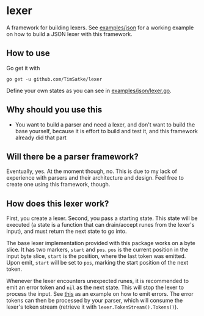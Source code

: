 # lexer
A framework for building lexers. See
[examples/json](https://github.com/TimSatke/lexer/blob/master/examples/json) for
a working example on how to build a JSON lexer with this framework.

## How to use
Go get it with
```
go get -u github.com/TimSatke/lexer
```
Define your own states as you can see in
[examples/json/lexer.go](https://github.com/TimSatke/lexer/blob/master/examples/json/lexer.go).

## Why should you use this
* You want to build a parser and need a lexer, and don't want to build the base
  yourself, because it is effort to build and test it, and this framework
  already did that part

## Will there be a parser framework?
Eventually, yes. At the moment though, no. This is due to my lack of experience
with parsers and their architecture and design. Feel free to create one using
this framework, though.

## How does this lexer work?
First, you create a lexer. Second, you pass a starting state. This state will be
executed (a state is a function that can drain/accept runes from the lexer's
input), and must return the next state to go into.

The base lexer implementation provided with this package works on a byte slice.
It has two markers, `start` and `pos`. `pos` is the current position in the
input byte slice, `start` is the position, where the last token was emitted.
Upon emit, `start` will be set to `pos`, marking the start position of the next
token.

Whenever the lexer encounters unexpected runes, it is recommended to emit an
error token and `nil` as the next state. This will stop the lexer to process the
input. See
[this](https://github.com/TimSatke/lexer/blob/master/examples/json/lexer.go#L237-L248)
as an example on how to emit errors. The error tokens can then be processed by
your parser, which will consume the lexer's token stream (retrieve it with
`lexer.TokenStream().Tokens()`).